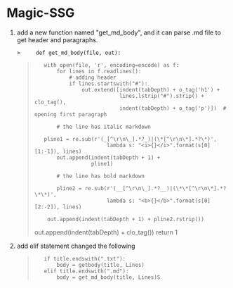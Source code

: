 # Magic-SSG
1.  add a new function named "get_md_body", and it can parse .md file to get header and paragraphs.

        >     def get_md_body(file, out):

    >        with open(file, 'r', encoding=encode) as f:
    >            for lines in f.readlines():
    >                # adding header
    >                if lines.startswith("#"):
    >                    out.extend([indent(tabDepth) + o_tag('h1') +
    >                                lines.lstrip("#").strip() + clo_tag(),
    >                                indent(tabDepth) + o_tag('p')])  # opening first paragraph
    >
    >            # the line has italic markdown
    >
    >        pline1 = re.sub(r'(_[^\r\n\_].*?_)|(\*[^\r\n\*].*?\*)',
    >                            lambda s: "<i>{}</i>".format(s[0][1:-1]), lines)
    >            out.append(indent(tabDepth + 1) +
    >                       pline1)
    >
    >            # the line has bold markdown
    >
    >            pline2 = re.sub(r'(__[^\r\n\_].*?__)|(\*\*[^\r\n\*].*?\*\*)',
    >                            lambda s: "<b>{}</b>".format(s[0][2:-2]), lines)
    >
    >         out.append(indent(tabDepth + 1) + pline2.rstrip())
    >
    > out.append(indent(tabDepth) + clo_tag())
    > return 1

2.  add elif statement changed the following
    >        if title.endswith(".txt"):
    >            body = getbody(title, Lines)
    >        elif title.endswith(".md"):
    >            body = get_md_body(title, Lines)S
